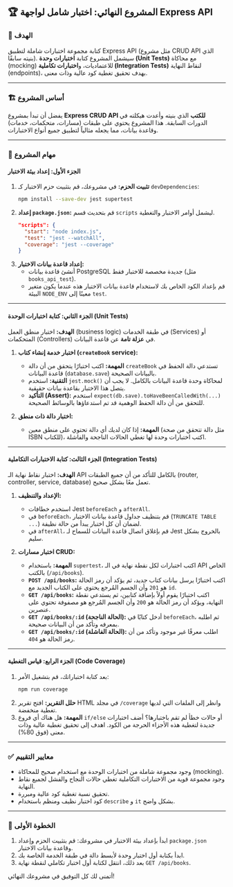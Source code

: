 ## 🏆 المشروع النهائي: اختبار شامل لواجهة Express API

### 🎯 الهدف
كتابة مجموعة اختبارات شاملة لتطبيق Express API (مثل مشروع CRUD API الذي بنيته سابقًا). سيشمل المشروع كتابة **اختبارات وحدة (Unit Tests)** مع محاكاة (mocking) للاعتماديات، و**اختبارات تكاملية (Integration Tests)** لنقاط النهاية (endpoints)، بهدف تحقيق تغطية كود عالية وذات معنى.

---

### 🏗️ أساس المشروع
يفضل أن تبدأ بمشروع **Express CRUD API للكتب** الذي بنيته وأعدت هيكلته في الدورات السابقة. هذا المشروع يحتوي على طبقات (مسارات، متحكمات، خدمات) وقاعدة بيانات، مما يجعله مثالياً لتطبيق جميع أنواع الاختبارات.

---

### 📝 مهام المشروع

#### **الجزء الأول: إعداد بيئة الاختبار**
1.  **تثبيت الحزم:** في مشروعك، قم بتثبيت حزم الاختبار كـ `devDependencies`:
    ```bash
    npm install --save-dev jest supertest
    ```
2.  **إعداد `package.json`:** قم بتحديث قسم `scripts` ليشمل أوامر الاختبار والتغطية.
    ```json
    "scripts": {
      "start": "node index.js",
      "test": "jest --watchAll",
      "coverage": "jest --coverage"
    }
    ```
3.  **إعداد قاعدة بيانات الاختبار:**
    * أنشئ قاعدة بيانات PostgreSQL جديدة مخصصة للاختبار فقط (مثل `books_api_test`).
    * قم بإعداد الكود الخاص بك لاستخدام قاعدة بيانات الاختبار هذه عندما يكون متغير البيئة `NODE_ENV` معينًا إلى `test`.

---
#### **الجزء الثاني: كتابة اختبارات الوحدة (Unit Tests)**
**الهدف:** اختبار منطق العمل (business logic) في طبقة الخدمات (Services) أو المتحكمات (Controllers) في **عزلة تامة** عن قاعدة البيانات.

1.  **اختبار خدمة إنشاء كتاب (`createBook` service):**
    * **المهمة:** اكتب اختبارًا يتحقق من أن دالة `createBook` تستدعي دالة الحفظ في قاعدة البيانات (`database.save`) بالبيانات الصحيحة.
    * **التقنية:** استخدم `jest.mock()` لمحاكاة وحدة قاعدة البيانات بالكامل. لا يجب أن يتصل هذا الاختبار بقاعدة بيانات حقيقية.
    * **التأكيد (Assert):** استخدم `expect(db.save).toHaveBeenCalledWith(...)` للتحقق من أن دالة الحفظ الوهمية قد تم استدعاؤها بالوسائط الصحيحة.

2.  **اختبار دالة ذات منطق:**
    * **المهمة:** إذا كان لديك أي دالة تحتوي على منطق معين (مثل دالة تتحقق من صحة ISBN للكتاب)، اكتب اختبارات وحدة لها تغطي الحالات الناجحة والفاشلة.

---
#### **الجزء الثالث: كتابة الاختبارات التكاملية (Integration Tests)**
**الهدف:** اختبار نقاط نهاية الـ API بالكامل للتأكد من أن جميع الطبقات (router, controller, service, database) تعمل معًا بشكل صحيح.

1.  **الإعداد والتنظيف:**
    * استخدم خطافات Jest `beforeEach` و `afterAll`.
    * في `beforeEach`، قم بتنظيف جداول قاعدة بيانات الاختبار (`TRUNCATE TABLE ...`) لضمان أن كل اختبار يبدأ من حالة نظيفة.
    * في `afterAll`، قم بإغلاق اتصال قاعدة البيانات للسماح لـ Jest بالخروج بشكل سليم.

2.  **اختبار مسارات CRUD:**
    * **المهمة:** باستخدام `supertest`، اكتب اختبارات لكل نقطة نهاية في الـ API الخاص بالكتب (`/api/books`).
    * **`POST /api/books`:** اكتب اختبارًا يرسل بيانات كتاب جديد، ثم يؤكد أن رمز الحالة هو `201` وأن الجسم المُرجع يحتوي على الكتاب الجديد مع `id`.
    * **`GET /api/books`:** اكتب اختبارًا يقوم أولاً بإضافة كتابين، ثم يستدعي نقطة النهاية، ويؤكد أن رمز الحالة هو `200` وأن الجسم المُرجع هو مصفوفة تحتوي على عنصرين.
    * **`GET /api/books/:id` (الحالة الناجحة):** أدخل كتابًا في `beforeEach`، ثم اطلبه بمعرفه وتأكد من أن البيانات صحيحة.
    * **`GET /api/books/:id` (الحالة الفاشلة):** اطلب معرفًا غير موجود وتأكد من أن رمز الحالة هو `404`.

---
#### **الجزء الرابع: قياس التغطية (Code Coverage)**
1.  بعد كتابة اختباراتك، قم بتشغيل الأمر:
    ```bash
    npm run coverage
    ```
2.  **حلل التقرير:** افتح تقرير HTML في مجلد `/coverage` وانظر إلى الملفات التي لديها تغطية منخفضة.
3.  **المهمة:** هل هناك أي فروع `if/else` أو حالات خطأ لم تقم باختبارها؟ أضف اختبارات جديدة لتغطية هذه الأجزاء الحرجة من الكود. اهدف إلى تحقيق تغطية عالية وذات معنى (فوق 80%).

---
### ✅ معايير التقييم
* وجود مجموعة شاملة من اختبارات الوحدة مع استخدام صحيح للمحاكاة (mocking).
* وجود مجموعة قوية من الاختبارات التكاملية تغطي حالات النجاح والفشل لجميع نقاط النهاية.
* تحقيق نسبة تغطية كود عالية ومبررة.
* كود اختبار نظيف ومنظم باستخدام `describe` و `it` بشكل واضح.

---
### 🚀 الخطوة الأولى
1.  ابدأ بإعداد بيئة الاختبار في مشروعك: قم بتثبيت الحزم وإعداد `package.json` وقاعدة بيانات الاختبار.
2.  ابدأ بكتابة أول اختبار وحدة لأبسط دالة في طبقة الخدمة الخاصة بك.
3.  بعد ذلك، انتقل لكتابة أول اختبار تكاملي لنقطة نهاية `GET /api/books`.

أتمنى لك كل التوفيق في مشروعك النهائي!